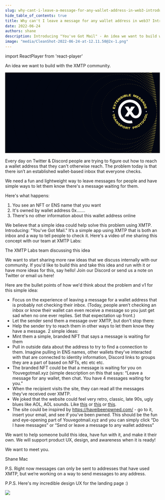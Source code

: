 ```yaml
---
slug: why-cant-i-leave-a-message-for-any-wallet-address-in-web3-introducing-youve-got-mail-an-idea-we-want-to-build-with-the-community
hide_table_of_contents: true
title: Why can't I leave a message for any wallet address in web3? Introducing "You've Got Mail"
date: 2022-06-24
authors: shane
description: Introducing "You've Got Mail" - An idea we want to build with the XMTP community
image: "media/CleanShot-2022-06-24-at-12.11.50@2x-1.png"
---
```

import ReactPlayer from 'react-player'

An idea we want to build with the XMTP community.

![](media/CleanShot-2022-06-24-at-12.11.50@2x-1.png)

<!--truncate-->

Every day on Twitter & Discord people are trying to figure out how to reach a wallet address that they can't otherwise reach. The problem today is that there isn’t an established wallet-based inbox that everyone checks.

We need a fun and lightweight way to leave messages for people and have simple ways to let them know there's a message waiting for them.

Here's what happens:

1. You see an NFT or ENS name that you want
2. It's owned by wallet address 0x.......
3. There's no other information about this wallet address online

We believe that a simple idea could help solve this problem using XMTP. Introducing: "You've Got Mail." It’s a simple app using XMTP that is both an inbox and a way to tell people to check it. Here's a video of me sharing this concept with our team at XMTP Labs:

<ReactPlayer width="100%" controls url='https://youtu.be/cmE0xNrls_E' />

The XMTP Labs team discussing this idea

We want to start sharing more raw ideas that we discuss internally with our community. If you'd like to build this and take this idea and run with it or have more ideas for this, say hello! Join our Discord or send us a note on Twitter or email us here!

Here are the bullet points of how we'd think about the problem and v1 for this simple idea:

- Focus on the experience of leaving a message for a wallet address that is probably not checking their inbox. (Today, people aren’t checking an inbox or know their wallet can even receive a message so you just get sad when no one ever replies. Set that expectation up front.)
- Let the sender send them a message over XMTP, but don’t stop there:
- Help the sender try to reach them in other ways to let them know they have a message. 2 simple ideas:
- Mint them a simple, branded NFT that says a message is waiting for them
- Pull in outside data about the address to try to find a connection to them. Imagine pulling in ENS names, other wallets they've interacted with that are connected to identity information, Discord links to groups they are a part of based on NFTs, etc etc etc.
- The branded NFT could be that a message is waiting for you on Youvegotmail.xyz (simple description on this that says: “Leave a message for any wallet, then chat. You have 4 messages waiting for you.”
- When the recipient visits the site, they can read all the messages they’ve received over XMTP.
- We joked that the website could feel very retro, classic, late 90s, ugly blues like AOL, AOL sounds. Like [this](https://winworldpc.com/product/aol-instant-messenge/10) or [this](https://poolsuite.net/) or [this](https://www.youtube.com/watch?v=dFuUCpBbbHw).
- The site could be inspired by https://haveibeenpwned.com/  - go to it, insert your email, and see if you’ve been pwned. This should be the fun and eye-opening part of Youvegotmail.xyz and you can simply click “Do I have messages” or “Send or leave a message to any wallet address”

We want to help someone build this idea, have fun with it, and make it their own. We will support product UX, design, and awareness when it is ready!

We want to meet you.

Shane Mac

P.S. Right now messages can only be sent to addresses that have used XMTP, but we’re working on a way to send messages to any address.

P.P.S. Here's my incredible design UX for the landing page :)

![](media/CleanShot-2022-06-22-at-14.21.34@2x.png)
